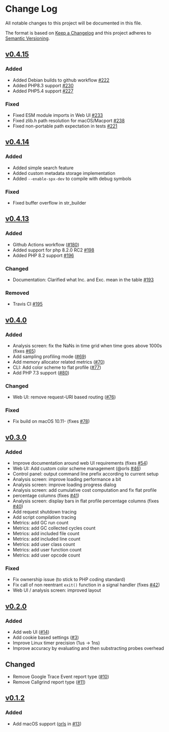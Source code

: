 # Change Log
All notable changes to this project will be documented in this file.

The format is based on [Keep a Changelog](http://keepachangelog.com/)
and this project adheres to [Semantic Versioning](http://semver.org/).

## [v0.4.15](https://github.com/NoiseByNorthwest/php-spx/compare/0.4.14...0.4.15)

### Added
- Added Debian builds to github workflow [#222](https://github.com/NoiseByNorthwest/php-spx/pull/222)
- Added PHP8.3 support [#230](https://github.com/NoiseByNorthwest/php-spx/pull/230)
- Added PHP5.4 support [#227](https://github.com/NoiseByNorthwest/php-spx/pull/227)

### Fixed
- Fixed ESM module imports in Web UI [#233](https://github.com/NoiseByNorthwest/php-spx/issues/233)
- Fixed zlib.h path resolution for macOS/Macport [#238](https://github.com/NoiseByNorthwest/php-spx/issues/238)
- Fixed non-portable path expectation in tests [#221](https://github.com/NoiseByNorthwest/php-spx/pull/221)


## [v0.4.14](https://github.com/NoiseByNorthwest/php-spx/compare/0.4.13...0.4.14)

### Added
- Added simple search feature
- Added custom metadata storage implementation
- Added `--enable-spx-dev` to compile with debug symbols

### Fixed
- Fixed buffer overflow in str_builder


## [v0.4.13](https://github.com/NoiseByNorthwest/php-spx/compare/0.4.12...0.4.13)

### Added
- Github Actions workflow ([#180](https://github.com/NoiseByNorthwest/php-spx/issues/180))
- Added support for php 8.2.0 RC2 [#198](https://github.com/NoiseByNorthwest/php-spx/issues/198)
- Added PHP 8.2 support [#196](https://github.com/NoiseByNorthwest/php-spx/issues/196)

### Changed
- Documentation: Clarified what Inc. and Exc. mean in the table [#193](https://github.com/NoiseByNorthwest/php-spx/issues/193)

### Removed
- Travis CI [#195](https://github.com/NoiseByNorthwest/php-spx/issues/195)


## [v0.4.0](https://github.com/NoiseByNorthwest/php-spx/compare/0.3.0...0.4.0)

### Added
- Analysis screen: fix the NaNs in time grid when time goes above 1000s (fixes [#65](https://github.com/NoiseByNorthwest/php-spx/issues/65))
- Add sampling profiling mode ([#69](https://github.com/NoiseByNorthwest/php-spx/pull/69))
- Add memory allocator related metrics ([#70](https://github.com/NoiseByNorthwest/php-spx/pull/70))
- CLI: Add color scheme to flat profile ([#77](https://github.com/NoiseByNorthwest/php-spx/pull/77))
- Add PHP 7.3 support ([#80](https://github.com/NoiseByNorthwest/php-spx/pull/80))

### Changed
- Web UI: remove request-URI based routing ([#76](https://github.com/NoiseByNorthwest/php-spx/pull/76))

### Fixed
- Fix build on macOS 10.11- (fixes [#78](https://github.com/NoiseByNorthwest/php-spx/pull/78))


## [v0.3.0](https://github.com/NoiseByNorthwest/php-spx/compare/0.2.0...0.3.0)

### Added
- Improve documentation around web UI requirements (fixes [#54](https://github.com/NoiseByNorthwest/php-spx/issues/54))
- Web UI: Add custom color scheme management (@orls [#46](https://github.com/NoiseByNorthwest/php-spx/pull/46))
- Control panel: output command line prefix according to current setup
- Analysis screen: improve loading performance a bit
- Analysis screen: improve loading progress dialog
- Analysis screen: add cumulative cost computation and fix flat profile
- percentage columns (fixes [#41](https://github.com/NoiseByNorthwest/php-spx/issues/41))
- Analysis screen: display bars in flat profile percentage columns (fixes [#40](https://github.com/NoiseByNorthwest/php-spx/issues/40))
- Add request shutdown tracing
- Add script compilation tracing
- Metrics: add GC run count
- Metrics: add GC collected cycles count
- Metrics: add included file count
- Metrics: add included line count
- Metrics: add user class count
- Metrics: add user function count
- Metrics: add user opcode count

### Fixed
- Fix ownership issue (to stick to PHP coding standard)
- Fix call of non reentrant `exit()` function in a signal handler (fixes [#42](https://github.com/NoiseByNorthwest/php-spx/issues/42))
- Web UI / analysis screen: improved layout


## [v0.2.0](https://github.com/NoiseByNorthwest/php-spx/compare/0.1.2...0.2.0)

### Added
- Add web UI ([#14](https://github.com/NoiseByNorthwest/php-spx/pull/14))
- Add cookie based settings ([#3](https://github.com/NoiseByNorthwest/php-spx/issues/3))
- Improve Linux timer precision (1us -> 1ns)
- Improve accuracy by evaluating and then substracting probes overhead

## Changed
- Remove Google Trace Event report type ([#10](https://github.com/NoiseByNorthwest/php-spx/issues/10))
- Remove Callgrind report type ([#11](https://github.com/NoiseByNorthwest/php-spx/issues/11))


## [v0.1.2](https://github.com/NoiseByNorthwest/php-spx/compare/0.1.2...0.1.2)

### Added
- Add macOS support ([orls](https://github.com/orls) in [#13](https://github.com/NoiseByNorthwest/php-spx/pull/13))
